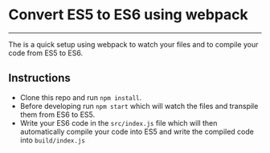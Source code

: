 # Convert ES5 to ES6 using webpack

-----

The is a quick setup using webpack to watch your files and to compile your code from ES5 to ES6.

## Instructions
* Clone this repo and run `npm install`.
* Before developing run `npm start` which will watch the files and transpile them from ES6 to ES5.
* Write your ES6 code in the `src/index.js` file which will then automatically compile your code into ES5 and write the compiled code into `build/index.js`
